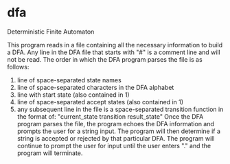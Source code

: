 # dfa
Deterministic Finite Automaton  

This program reads in a file containing all the necessary information to build a DFA. Any line in the DFA file that starts with "#" is a comment line and will not be read. The order in which the DFA program parses the file is as follows:
1. line of space-separated state names
2. line of space-separated characters in the DFA alphabet
3. line with start state (also contained in 1)
4. line of space-separated accept states (also contained in 1)
5. any subsequent line in the file is a space-separated transition function in the format of: "current_state transition result_state"
Once the DFA program parses the file, the program echoes the DFA information and prompts the user for a string input. The program will then determine if a string is accepted or rejected by that particular DFA. The program will continue to prompt the user for input until the user enters "." and the program will terminate.
